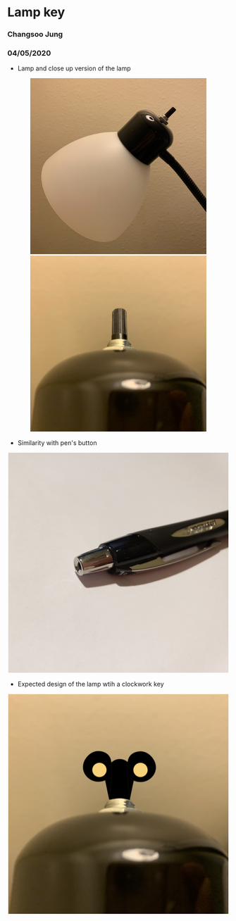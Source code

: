 # Lamp key

### Changsoo Jung
### 04/05/2020


* Lamp and close up version of the lamp
<p align="center">
<img src="../assets/Lamp.JPG" alt="Lamp" width="400" height="400"><img src="../assets/CloseupLamp.JPG" alt="CloseupLamp" width="400" height="400">
</p>

* Similarity with pen's button
<p align="center">
<img src="../assets/JetStream.JPG" alt="JetStream" width="500" height="500">
</p>

* Expected design of the lamp wtih a clockwork key
<p align="center">
<img src="../assets/ClockworkCrown.JPG" alt="ClockworkCrown" width="500" height="500">
</p>
